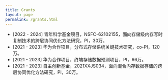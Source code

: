 ```yaml
---
title: Grants
layout: page
permalink: /grants.html
---
```


- [2022 - 2024] 青年科学基金项目，NSFC-62102155，面向存储级内存写时复制技术的跨层协同优化方法研究，PI，30万。
- [2021 - 2023] 华为合作项目，分布式存储系统关键技术研究，co-PI，120万。
- [2021 - 2023] 华为合作项目，终端存储数据预测项目，PI，66万。
- [2021 - 2023] 自主创新基金，2021XXJS034，面向混合内存数据存储的跨层协同优化方法研究，PI，30万。